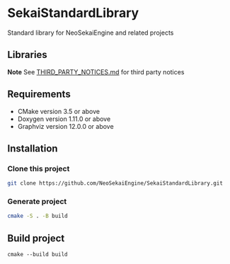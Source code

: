 # SekaiStandardLibrary

Standard library for NeoSekaiEngine and related projects

## Libraries

**Note** See [THIRD_PARTY_NOTICES.md](THIRD_PARTY_NOTICES.md) for third party notices

## Requirements

* CMake version 3.5 or above
* Doxygen version 1.11.0 or above
* Graphviz version 12.0.0 or above

## Installation

### Clone this project

```bash
git clone https://github.com/NeoSekaiEngine/SekaiStandardLibrary.git
```

### Generate project
```bash
cmake -S . -B build
```

## Build project
```
cmake --build build
```
